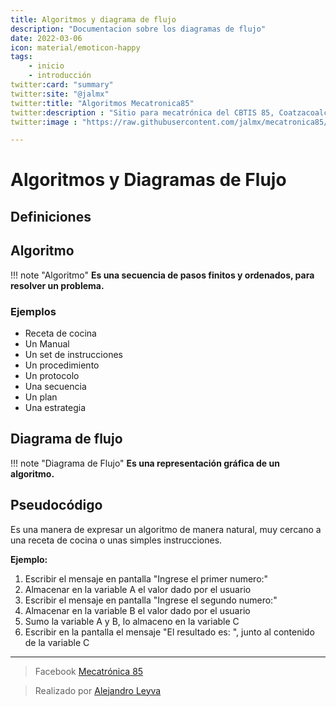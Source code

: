 ```yaml
---
title: Algoritmos y diagrama de flujo
description: "Documentacion sobre los diagramas de flujo"
date: 2022-03-06
icon: material/emoticon-happy
tags:
    - inicio
    - introducción
twitter:card: "summary"
twitter:site: "@jalmx"
twitter:title: "Algoritmos Mecatronica85"
twitter:description : "Sitio para mecatrónica del CBTIS 85, Coatzacoalcos, Ver, Mex Algoritmos"
twitter:image : "https://raw.githubusercontent.com/jalmx/mecatronica85/master/assets/banner_classroom/banner_class_85.png"

---
```


# Algoritmos y Diagramas de Flujo

## Definiciones

## Algoritmo

!!! note "Algoritmo"
    **Es una secuencia de pasos finitos y ordenados, para resolver un problema.**

### Ejemplos

- Receta de cocina
- Un Manual
- Un set de instrucciones
- Un procedimiento
- Un protocolo
- Una secuencia
- Un plan
- Una estrategia

## Diagrama de flujo

!!! note "Diagrama de Flujo"
    **Es una representación gráfica de un algoritmo.**
    

## Pseudocódigo

Es una manera de expresar un algoritmo de manera natural, muy cercano a una receta de cocina o unas simples instrucciones.

**Ejemplo:**

1. Escribir el mensaje en pantalla "Ingrese el primer numero:"
2. Almacenar en la variable A el valor dado por el usuario
3. Escribir el mensaje en pantalla  "Ingrese el segundo numero:"
4. Almacenar en la variable B el valor dado por el usuario
5. Sumo la variable A y B, lo almaceno en la variable C
6. Escribir en la pantalla el mensaje "El resultado es: ", junto al contenido de la variable C


<!-- text autogenerated footer --><hr><blockquote>Facebook <a href="https://www.facebook.com/mecatronica85/" target="_blank">Mecatrónica 85</a></blockquote><blockquote>Realizado por <a href="https://www.alejandro-leyva.com" target="_blank">Alejandro Leyva</a></blockquote>

